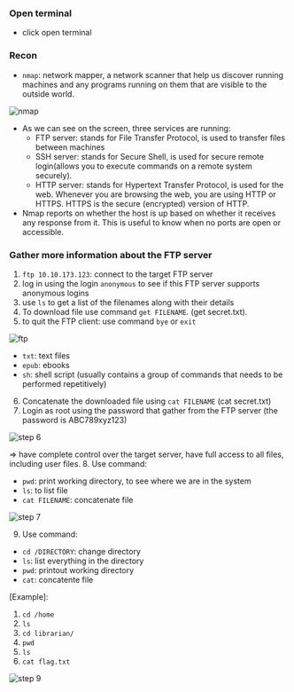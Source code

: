 ### Open terminal
- click open terminal
### Recon
- `nmap`: network mapper, a network scanner that help us discover running machines and any programs running on them that are visible to the outside world.

![nmap](https://github.com/MarcuXNg/Introduction_to_Cyber_Security_Writeup/assets/95072521/059b3562-feec-484e-aaa7-7409c49fa62c)

- As we can see on the screen, three services are running:
  + FTP server: stands for File Transfer Protocol, is used to transfer files between machines
  + SSH server: stands for Secure Shell, is used for secure remote login(allows you to execute commands on a remote system securely).
  + HTTP server: stands for Hypertext Transfer Protocol, is used for the web. Whenever you are browsing the web, you are using HTTP or HTTPS. HTTPS is the secure (encrypted) version of HTTP.
- Nmap reports on whether the host is up based on whether it receives any response from it. This is useful to know when no ports are open or accessible.

### Gather more information about the FTP server
1. `ftp 10.10.173.123`: connect to the target FTP server
2. log in using the login `anonymous` to see if this FTP server supports anonymous logins
3. use `ls` to get a list of the filenames along with their details
4. To download file use command `get FILENAME`. (get secret.txt).
5. to quit the FTP client: use command `bye` or `exit`

![ftp](https://github.com/MarcuXNg/Introduction_to_Cyber_Security_Writeup/assets/95072521/73e8c8bd-c6de-47ae-988f-18db195248da)

+ `txt`: text files
+ `epub`: ebooks
+ `sh`: shell script (usually contains a group of commands that needs to be performed repetitively)

6. Concatenate the downloaded file using `cat FILENAME` (cat secret.txt)
7. Login as root using the password that gather from the FTP server (the password is ABC789xyz123)

![step 6](https://github.com/MarcuXNg/Introduction_to_Cyber_Security_Writeup/assets/95072521/8943d337-3709-4c3c-8c05-8d426f3ba808)

=> have complete control over the target server, have full access to all files, including user files. 
8. Use command:
  + `pwd`: print working directory, to see where we are in the system
  + `ls`: to list file
  + `cat FILENAME`: concatenate file

![step 7](https://github.com/MarcuXNg/Introduction_to_Cyber_Security_Writeup/assets/95072521/73ed980d-58f9-46c7-be4e-631f17db3c05)

9. Use command:
  + `cd /DIRECTORY`: change directory
  + `ls`: list everything in the directory
  + `pwd`: printout working directory
  + `cat`: concatente file

[Example]: 
  1. `cd /home`
  2. `ls`
  3. `cd librarian/`
  4. `pwd` 
  5. `ls`
  6. `cat flag.txt`

![step 9](https://github.com/MarcuXNg/Introduction_to_Cyber_Security_Writeup/assets/95072521/d4822d4e-8086-429c-bc46-e7ef05795420)
